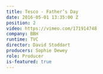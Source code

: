 ```yaml
---
title: Tesco - Father’s Day
date: 2016-05-01 13:35:00 Z
position: 2
video: https://vimeo.com/171914748
company: BBH
runtime: TVC
director: David Stoddart
producers: Sophie Dewey
role: Producer
is-featured: true
---
```


